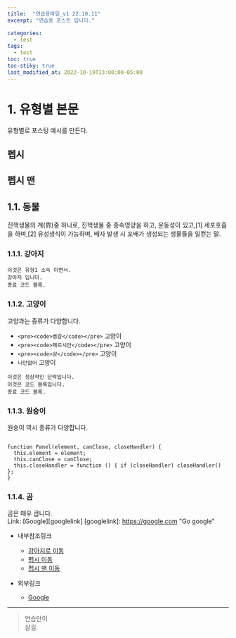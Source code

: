 ```yaml
---
title:  "연습용파일_v1 22.10.11"
excerpt: "연습용 포스트 입니다."

categories:
  - test
tags:
  - test
toc: true
toc-stiky: true
last_modified_at: 2022-10-19T13:00:00-05:00
---
```

# 1. 유형별 본문
유형별로 포스팅 예시를 만든다.

## 펩시
## 펩시 맨
## 1.1. 동물
진핵생물의 계(界)중 하나로, 진핵생물 중 종속영양을 하고, 운동성이 있고,[1] 세포호흡을 하며,[2] 유성생식이 가능하며, 배자 발생 시 포배가 생성되는 생물들을 일컫는 말. 
### 1.1.1. 강아지
``` 
이것은 유형1 소속 이면서.  
강아지 입니다. 
종료 코드 블록. 
```
### 1.1.2. 고양이  
고양과는 종류가 다양합니다. 
* `<pre><code>벵갈</code></pre>` 고양이
* `<pre><code>페르시안</code></pre>` 고양이
* `<pre><code>샴</code></pre>` 고양이
* `나만없어` 고양이
``` 
이것은 정상적인 단락입니다. 
이것은 코드 블록입니다. 
종료 코드 블록. 
```

### 1.1.3. 원숭이
원숭이 역시 종류가 다양합니다.
<pre><code>
function Panel(element, canClose, closeHandler) {
  this.element = element;
  this.canClose = canClose;
  this.closeHandler = function () { if (closeHandler) closeHandler() };
}
</code></pre>


### 1.1.4. 곰
곰은 매우 큽니다.  
Link: [Google][googlelink] 
[googlelink]: https://google.com "Go google"

* 내부참조링크
  * [강아지로 이동](#1.1.1.-강아지)
  * [펩시 이동](#펩시)
  * [펩시 맨 이동](#펩시-맨)

* 외부링크
  * [Google](https://google.com, "google link")

- - - 
> 연습만이   
> 살길.
